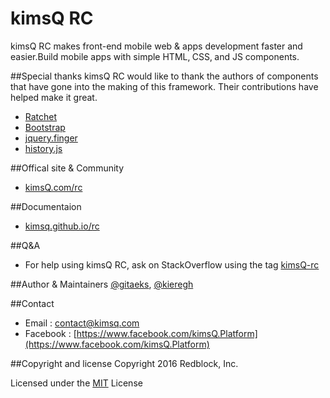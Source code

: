 
# kimsQ RC

kimsQ RC makes front-end mobile web & apps development faster and easier.Build mobile apps with simple HTML‚ CSS‚ and JS components.

##Special thanks
kimsQ RC would like to thank the authors of components that have gone into the making of this framework. Their contributions have helped make it great.

* [Ratchet](http://goratchet.com/)
* [Bootstrap](http://getbootstrap.com/)
* [jquery.finger](https://github.com/ngryman/jquery.finger)
* [history.js](https://github.com/browserstate/history.js)

##Offical site & Community
- [kimsQ.com/rc](http://kimsq.com/rc)


##Documentaion
- [kimsq.github.io/rc](http://kimsq.github.io/rc/)

##Q&A
- For help using kimsQ RC, ask on StackOverflow using the tag [kimsQ-rc](http://stackoverflow.com/questions/tagged/kimsq-rc)

##Author & Maintainers
[@gitaeks](https://github.com/gitaeks), [@kieregh](https://github.com/kieregh)


##Contact 
* Email :  [contact@kimsq.com](mailto:contact@kimsq.com)
* Facebook : [https://www.facebook.com/kimsQ.Platform](https://www.facebook.com/kimsQ.Platform)

##Copyright and license
Copyright 2016 Redblock, Inc.

Licensed under the [MIT](https://github.com/kimsQ/rc/blob/master/LICENSE) License

